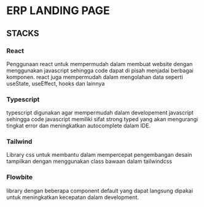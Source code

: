# ERP LANDING PAGE

## STACKS

### React

Penggunaan react untuk mempermudah dalam membuat website dengan menggunakan javascript sehingga code dapat di pisah menjadai berbagai komponen. react juga mempermudah dalam mengolahan data seperti useState, useEffect, hooks dan lainnya

### Typescript

typescript digunakan agar mempermudah dalam developement javascript sehingga code javascript memiliki sifat strong typed yang akan mengurangi tingkat error dan meningkatkan autocomplete dalam IDE.

### Tailwind

Library css untuk membantu dalam mempercepat pengembangan desain tampilkan dengan menggunakan class bawaan dalam tailwindcss

### Flowbite

library dengan beberapa component default yang dapat langsung dipakai untuk meningkatkan kecepatan dalam development.
